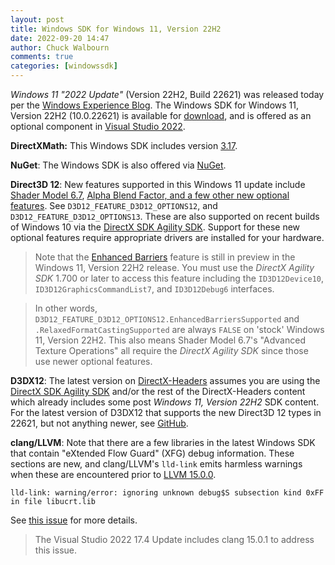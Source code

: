 ```yaml
---
layout: post
title: Windows SDK for Windows 11, Version 22H2
date: 2022-09-20 14:47
author: Chuck Walbourn
comments: true
categories: [windowssdk]
---
```


*Windows 11 "2022 Update"* (Version 22H2, Build 22621) was released today per the [Windows Experience Blog](https://blogs.windows.com/windowsexperience/2022/09/20/available-today-the-windows-11-2022-update/). The Windows SDK for Windows 11, Version 22H2 (10.0.22621) is available for [download](https://aka.ms/windowssdk), and is offered as an optional component in [Visual Studio 2022](https://visualstudio.microsoft.com/vs/).
<!--more-->

**DirectXMath:** This Windows SDK includes version [3.17](https://walbourn.github.io/directxmath-3.17/).

**NuGet**: The Windows SDK is also offered via [NuGet](https://www.nuget.org/profiles/WindowsSDK).

**Direct3D 12**: New features supported in this Windows 11 update include [Shader Model 6.7](https://devblogs.microsoft.com/directx/shader-model-6-7/), [Alpha Blend Factor, and a few other new optional features](https://devblogs.microsoft.com/directx/agility-sdk-1-602-0/). See  ``D3D12_FEATURE_D3D12_OPTIONS12``, and ``D3D12_FEATURE_D3D12_OPTIONS13``. These are also supported on recent builds of Windows 10 via the [DirectX SDK Agility SDK](https://aka.ms/directx12agility). Support for these new optional features require appropriate drivers are installed for your hardware.

> Note that the [Enhanced Barriers](https://devblogs.microsoft.com/directx/preview-agility-sdk-1-706-3-preview-sm-6-7-enhanced-barriers-and-more/) feature is still in preview in the Windows 11, Version 22H2 release. You must use the *DirectX Agility SDK* 1.700 or later to access this feature including the ``ID3D12Device10``, ``ID3D12GraphicsCommandList7``, and ``ID3D12Debug6`` interfaces.

> In other words, ``D3D12_FEATURE_D3D12_OPTIONS12.EnhancedBarriersSupported`` and ``.RelaxedFormatCastingSupported`` are always ``FALSE`` on 'stock' Windows 11, Version 22H2. This also means Shader Model 6.7's "Advanced Texture Operations" all require the *DirectX Agility SDK* since those use newer optional features.

**D3DX12**: The latest version on [DirectX-Headers](https://github.com/microsoft/DirectX-Headers) assumes you are using the [DirectX SDK Agility SDK](https://aka.ms/directx12agility) and/or the rest of the DirectX-Headers content which already includes some post *Windows 11, Version 22H2* SDK content. For the latest version of D3DX12 that supports the new Direct3D 12 types in 22621, but not anything newer, see [GitHub](https://github.com/walbourn/directx-vs-templates/blob/main/d3d12game_win32_dr/d3dx12.h).

**clang/LLVM**: Note that there are a few libraries in the latest Windows SDK that contain "eXtended Flow Guard" (XFG) debug information. These sections are new, and clang/LLVM's ``lld-link`` emits harmless warnings when these are encountered prior to [LLVM 15.0.0](https://releases.llvm.org/15.0.0/tools/clang/docs/ReleaseNotes.html).

```
lld-link: warning/error: ignoring unknown debug$S subsection kind 0xFF in file libucrt.lib
```

See [this issue](https://reviews.llvm.org/D129378) for more details.

> The Visual Studio 2022 17.4 Update includes clang 15.0.1 to address this issue.
